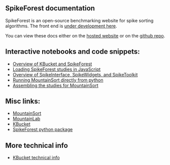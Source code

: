 ## SpikeForest documentation

SpikeForest is an open-source benchmarking website for spike sorting algorithms. The front end is [under development here](https://github.com/elovero/spikeforest).

You can view these docs either on the [hosted website](https://users.flatironinstitute.org/~magland/docs/) or on the [github repo](https://github.com/magland/docs/blob/master/docs/index.md).

## Interactive notebooks and code snippets:

* [Overview of KBucket and SpikeForest](https://gist.github.com/magland/318c7bc43df9dd528f667589eaa2482d)
* [Loading SpikeForest studies in JavaScript](https://runkit.com/magland/load-spikeforest-studies-from-spikeforest)
* [Overview of SpikeInterface, SpikeWidgets, and SpikeToolkit](https://gist.github.com/magland/e43542fe2dfe856fd04903b9ff1f8e4e)
* [Running MountainSort directly from python](https://gist.github.com/magland/ee686398228a16adf8b95af4edde096b)
* [Assembling the studies for MountainSort](https://gist.github.com/magland/4b97b837c594469e48b405066aa5bca5)

## Misc links:

* [MountainSort](mountainsort.md)
* [MountainLab](mountainlab.md)
* [KBucket](kbucket.md)
* [SpikeForest python package](https://github.com/magland/spikeforest)

## More technical info

* [KBucket technical info](https://gist.github.com/magland/fb2a879975f6e1d44cc624297c1b6656#file-kbucket_technical_info-ipynb)
